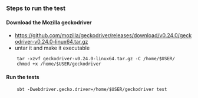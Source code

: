 ### Steps to run the test

#### Download the Mozilla geckodriver
- https://github.com/mozilla/geckodriver/releases/download/v0.24.0/geckodriver-v0.24.0-linux64.tar.gz
- untar it and make it executable

```
    tar -xzvf geckodriver-v0.24.0-linux64.tar.gz -C /home/$USER/
    chmod +x /home/$USER/geckodriver
```

#### Run the tests

```
    sbt -Dwebdriver.gecko.driver=/home/$USER/geckodriver test
```
